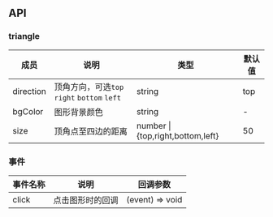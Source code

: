 
## API

### triangle

| 成员      | 说明                                        | 类型                              | 默认值 |
| --------- | ------------------------------------------- | --------------------------------- | ------ |
| direction | 顶角方向，可选`top` `right` `bottom` `left` | string                            | top    |
| bgColor   | 图形背景颜色                                | string                            | -      |
| size      | 顶角点至四边的距离                          | number \| {top,right,bottom,left} | 50     |

### 事件

| 事件名称 | 说明             | 回调参数        |
| -------- | ---------------- | --------------- |
| click    | 点击图形时的回调 | (event) => void |
